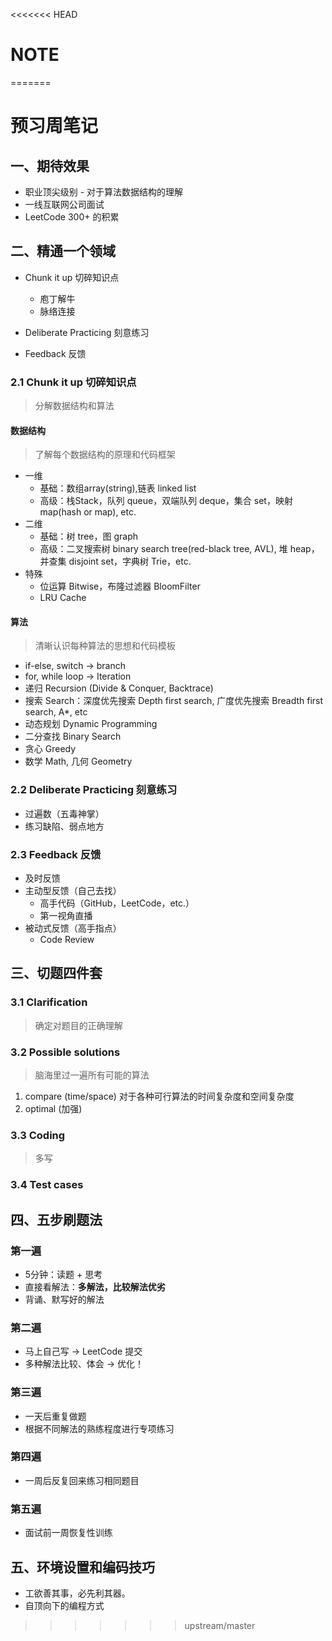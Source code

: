 <<<<<<< HEAD
# NOTE

  

=======
# 预习周笔记

## 一、期待效果

- 职业顶尖级别 - 对于算法数据结构的理解
- 一线互联网公司面试
- LeetCode 300+ 的积累

## 二、精通一个领域

- Chunk it up 切碎知识点
    - 庖丁解牛
    - 脉络连接

- Deliberate Practicing 刻意练习

- Feedback 反馈

### 2.1 Chunk it up 切碎知识点
> 分解数据结构和算法

#### 数据结构
> 了解每个数据结构的原理和代码框架

- 一维
    - 基础：数组array(string),链表 linked list
    - 高级：栈Stack，队列 queue，双端队列 deque，集合 set，映射 map(hash or map), etc.
- 二维
    - 基础：树 tree，图 graph
    - 高级：二叉搜索树 binary search tree(red-black tree, AVL), 堆 heap，并查集 disjoint set，字典树 Trie，etc.
- 特殊
    - 位运算 Bitwise，布隆过滤器 BloomFilter
    - LRU Cache

#### 算法
> 清晰认识每种算法的思想和代码模板

- if-else, switch -> branch
- for, while loop -> Iteration
- 递归 Recursion (Divide & Conquer, Backtrace)
- 搜索 Search：深度优先搜索 Depth first search, 广度优先搜索 Breadth first search, A*, etc
- 动态规划 Dynamic Programming
- 二分查找 Binary Search
- 贪心 Greedy
- 数学 Math, 几何 Geometry

### 2.2 Deliberate Practicing 刻意练习
- 过遍数（五毒神掌）
- 练习缺陷、弱点地方

### 2.3 Feedback 反馈

- 及时反馈
- 主动型反馈（自己去找）
    - 高手代码（GitHub，LeetCode，etc.）
    - 第一视角直播
- 被动式反馈（高手指点）
    - Code Review

## 三、切题四件套

### 3.1 Clarification
> 确定对题目的正确理解

### 3.2 Possible solutions
> 脑海里过一遍所有可能的算法

1. compare (time/space) 对于各种可行算法的时间复杂度和空间复杂度
2. optimal (加强) 

### 3.3 Coding
> 多写

### 3.4 Test cases

## 四、五步刷题法
### 第一遍
- 5分钟：读题 + 思考
- 直接看解法：**多解法，比较解法优劣**
- 背诵、默写好的解法

### 第二遍
- 马上自己写 -> LeetCode 提交
- 多种解法比较、体会 -> 优化！

### 第三遍
- 一天后重复做题
- 根据不同解法的熟练程度进行专项练习

### 第四遍
- 一周后反复回来练习相同题目

### 第五遍
- 面试前一周恢复性训练

## 五、环境设置和编码技巧
- 工欲善其事，必先利其器。
- 自顶向下的编程方式
>>>>>>> upstream/master
